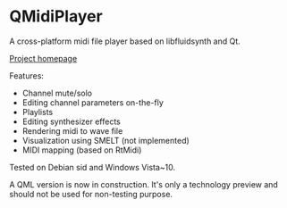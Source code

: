 # QMidiPlayer
A cross-platform midi file player based on libfluidsynth and Qt.

[Project homepage](https://chrisoft.org/QMidiPlayer/)

Features:
* Channel mute/solo
* Editing channel parameters on-the-fly
* Playlists
* Editing synthesizer effects
* Rendering midi to wave file
* Visualization using SMELT (not implemented)
* MIDI mapping (based on RtMidi)

Tested on Debian sid and Windows Vista~10.

A QML version is now in construction. It's only a technology preview and
should not be used for non-testing purpose.
